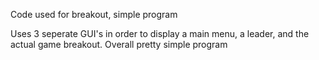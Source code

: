 Code used for breakout, simple program

Uses 3 seperate GUI's in order to display a main menu, a leader, and the actual game breakout. Overall pretty simple program

